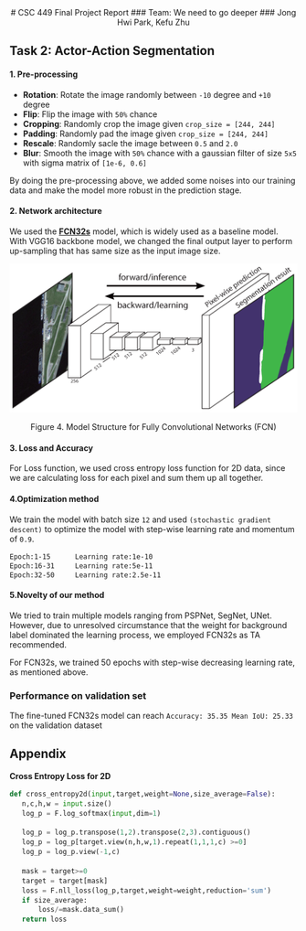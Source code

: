 <center>
# CSC 449 Final Project Report
### Team: We need to go deeper
### Jong Hwi Park, Kefu Zhu
</center>

## Task 2: Actor-Action Segmentation

#### 1. Pre-processing

- **Rotation**: Rotate the image randomly between `-10` degree and `+10` degree
- **Flip**: Flip the image with `50%` chance
- **Cropping**: Randomly crop the image given `crop_size = [244, 244]`
- **Padding**: Randomly pad the image given `crop_size = [244, 244]`
- **Rescale**: Randomly sacle the image between `0.5` and `2.0`
- **Blur**: Smooth the image with `50%` chance with a gaussian filter of size `5x5` with sigma matrix of `[1e-6, 0.6]`

By doing the pre-processing above, we added some noises into our training data and make the model more robust in the prediction stage.

#### 2. Network architecture

We used the
[**FCN32s**](https://www.cv-foundation.org/openaccess/content_cvpr_2015/papers/Long_Fully_Convolutional_Networks_2015_CVPR_paper.pdf) model, which is widely used as a baseline model. With VGG16 backbone model, we changed the final output layer to perform up-sampling that has same size as the input image size.

<center>
<img src='../../graphs/FCN32s_structure.png'>

Figure 4. Model Structure for Fully Convolutional Networks (FCN)
</center>

#### 3. Loss and Accuracy

For Loss function, we used cross entropy loss function for 2D data, since we are calculating loss for each pixel and sum them up all together.

#### 4.Optimization method

We train the model with batch size `12` and used `(stochastic gradient descent)` to optimize the model with step-wise learning rate and momentum of `0.9`. 

```
Epoch:1-15		Learning rate:1e-10
Epoch:16-31		Learning rate:5e-11
Epoch:32-50		Learning rate:2.5e-11
```

#### 5.Novelty of our method

We tried to train multiple models ranging from PSPNet, SegNet, UNet. However, due to unresolved circumstance that the weight for background label dominated the learning process, we employed FCN32s as TA recommended.

For FCN32s, we trained 50 epochs with step-wise decreasing learning rate, as mentioned above.

### Performance on validation set

The fine-tuned FCN32s model can reach `Accuracy: 35.35 Mean IoU: 25.33` on the validation dataset

## Appendix

**Cross Entropy Loss for 2D**

```python
def cross_entropy2d(input,target,weight=None,size_average=False):
   n,c,h,w = input.size()
   log_p = F.log_softmax(input,dim=1)

   log_p = log_p.transpose(1,2).transpose(2,3).contiguous()
   log_p = log_p[target.view(n,h,w,1).repeat(1,1,1,c) >=0]
   log_p = log_p.view(-1,c)

   mask = target>=0
   target = target[mask]
   loss = F.nll_loss(log_p,target,weight=weight,reduction='sum')
   if size_average:
       loss/=mask.data_sum()
   return loss
```